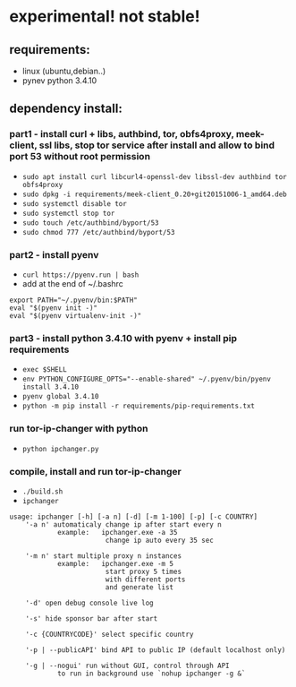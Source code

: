 # experimental! not stable!

## requirements:
- linux (ubuntu,debian..)
- pynev python 3.4.10
 
## dependency install:
### part1 - install curl + libs, authbind, tor, obfs4proxy, meek-client, ssl libs, stop tor service after install and allow to bind port 53 without root permission
- `sudo apt install curl libcurl4-openssl-dev libssl-dev authbind tor obfs4proxy`
- `sudo dpkg -i requirements/meek-client_0.20+git20151006-1_amd64.deb`
- `sudo systemctl disable tor`
- `sudo systemctl stop tor`
- `sudo touch /etc/authbind/byport/53`
- `sudo chmod 777 /etc/authbind/byport/53`

### part2 - install pyenv
- `curl https://pyenv.run | bash`
- add at the end of ~/.bashrc
```
export PATH="~/.pyenv/bin:$PATH"
eval "$(pyenv init -)"
eval "$(pyenv virtualenv-init -)"
```

### part3 - install python 3.4.10 with pyenv + install pip requirements
- `exec $SHELL`
- `env PYTHON_CONFIGURE_OPTS="--enable-shared" ~/.pyenv/bin/pyenv install 3.4.10`
- `pyenv global 3.4.10`
- `python -m pip install -r requirements/pip-requirements.txt`

### run tor-ip-changer with python
- `python ipchanger.py`

### compile, install and run tor-ip-changer
- `./build.sh`
- `ipchanger`

```
usage: ipchanger [-h] [-a n] [-d] [-m 1-100] [-p] [-c COUNTRY]
    '-a n' automaticaly change ip after start every n
            example:   ipchanger.exe -a 35
                        change ip auto every 35 sec

    '-m n' start multiple proxy n instances
            example:   ipchanger.exe -m 5
                        start proxy 5 times
                        with different ports
                        and generate list

    '-d' open debug console live log

    '-s' hide sponsor bar after start
    
    '-c {COUNTRYCODE}' select specific country
    
    '-p | --publicAPI' bind API to public IP (default localhost only)

    '-g | --nogui' run without GUI, control through API
            to run in background use `nohup ipchanger -g &`
```